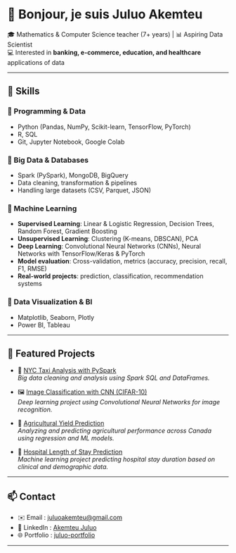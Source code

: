 # 👋 Bonjour, je suis Juluo Akemteu  

🎓 Mathematics & Computer Science teacher (7+ years) | 📊 Aspiring Data Scientist  
💻 Interested in **banking, e-commerce, education, and healthcare** applications of data  

---

## 🚀 Skills  

### 🔹 Programming & Data  
- Python (Pandas, NumPy, Scikit-learn, TensorFlow, PyTorch)  
- R, SQL  
- Git, Jupyter Notebook, Google Colab  

### 🔹 Big Data & Databases  
- Spark (PySpark), MongoDB, BigQuery  
- Data cleaning, transformation & pipelines  
- Handling large datasets (CSV, Parquet, JSON)  

### 🔹 Machine Learning  
- **Supervised Learning**: Linear & Logistic Regression, Decision Trees, Random Forest, Gradient Boosting  
- **Unsupervised Learning**: Clustering (K-means, DBSCAN), PCA  
- **Deep Learning**: Convolutional Neural Networks (CNNs), Neural Networks with TensorFlow/Keras & PyTorch  
- **Model evaluation**: Cross-validation, metrics (accuracy, precision, recall, F1, RMSE)  
- **Real-world projects**: prediction, classification, recommendation systems  

### 🔹 Data Visualization & BI  
- Matplotlib, Seaborn, Plotly  
- Power BI, Tableau  

---

## 📂 Featured Projects  

- 🚖 [NYC Taxi Analysis with PySpark](./taxi-analysis)  
  *Big data cleaning and analysis using Spark SQL and DataFrames.*  

- 🖼️ [Image Classification with CNN (CIFAR-10)](./cifar10-image-classification)  
  *Deep learning project using Convolutional Neural Networks for image recognition.*  

- 🌱 [Agricultural Yield Prediction](./agriculture-yield-prediction)  
  *Analyzing and predicting agricultural performance across Canada using regression and ML models.*  

- 🏥 [Hospital Length of Stay Prediction](./hospital-los)  
  *Machine learning project predicting hospital stay duration based on clinical and demographic data.*  

---

## 📫 Contact  
- ✉️ Email : [juluoakemteu@gmail.com](mailto:juluoakemteu@gmail.com)  
- 🔗 LinkedIn : [Akemteu Juluo](https://www.linkedin.com/in/akemteu-juluo/)  
- 🌐 Portfolio : [juluo-portfolio](https://github.com/juluo1988/JuluoAkemteu/tree/main)

---
